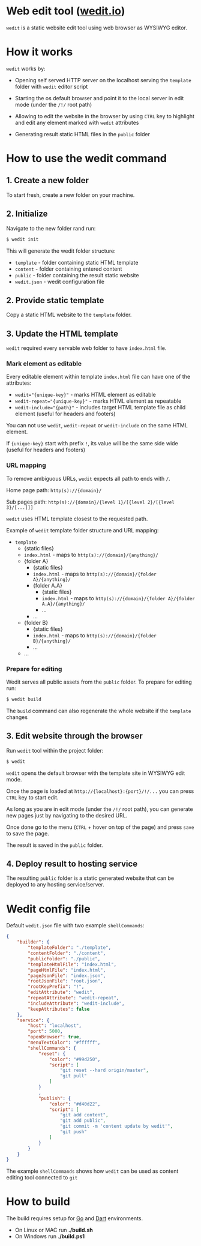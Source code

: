 # Web edit tool ([wedit.io](https://wedit.io))

`wedit` is a static website edit tool using web browser as WYSIWYG editor.

# How it works

`wedit` works by:

- Opening self served HTTP server on the localhost serving the `template` folder with `wedit` editor script

- Starting the os default browser and point it to the local server in edit mode (under the `/!/` root path)

- Allowing to edit the website in the browser by using `CTRL` key to highlight and edit any element marked with `wedit` attributes

- Generating result static HTML files in the `public` folder

# How to use the wedit command

## 1. Create a new folder

To start fresh, create a new folder on your machine.

## 2. Initialize

Navigate to the new folder rand run:
``` s
$ wedit init
```

This will generate the wedit folder structure:

- `template` - folder containing static HTML template
- `content` - folder containing entered content
- `public` - folder containing the result static website
- `wedit.json` - wedit configuration file

## 2. Provide static template

Copy a static HTML website to the `template` folder.

## 3. Update the HTML template

`wedit` required every servable web folder to have `index.html` file.

### Mark element as editable

Every editable element within template `index.html` file can have one of the attributes:
- `wedit="{unique-key}"` - marks HTML element as editable
- `wedit-repeat="{unique-key}"` - marks HTML element as repeatable
- `wedit-include="{path}"` - includes target HTML template file as child element (useful for headers and footers)

You can not use `wedit`, `wedit-repeat` or `wedit-include` on the same HTML element.

If `{unique-key}` start with prefix `!`, its value will be the same side wide (useful for headers and footers)


### URL mapping

To remove ambiguous URLs, `wedit` expects all path to ends with `/`.

Home page path: `http(s)://{domain}/`

Sub pages path: `http(s)://{domain}/{level 1}/[{level 2}/[{level 3}/[...]]]`

`wedit` uses HTML template closest to the requested path.

Example of `wedit` template folder structure and URL mapping:

- `template`
  - {static files}
  - `index.html` - maps to `http(s)://{domain}/{anything}/`
  - {folder A}
    - {static files}
    - `index.html` - maps to `http(s)://{domain}/{folder A}/{anything}/`
    - {folder A.A}
      - {static files}
      - `index.html` - maps to `http(s)://{domain}/{folder A}/{folder A.A}/{anything}/`
      - ...
    - ...
  - {folder B}
    - {static files}
    - `index.html` - maps to `http(s)://{domain}/{folder B}/{anything}/`
    - ...
  - ...

### Prepare for editing

Wedit serves all public assets from the `public` folder. To prepare for editing run:

``` s
$ wedit build
```

The `build` command can also regenerate the whole website if the `template` changes

## 3. Edit website through the browser

Run `wedit` tool within the project folder:

``` s
$ wedit
```

`wedit` opens the default browser with the template site in WYSIWYG edit mode.

Once the page is loaded at `http://{localhost}:{port}/!/...` you can press `CTRL` key to start edit.

As long as you are in edit mode (under the `/!/` root path), you can generate new pages just by navigating to the desired URL.

Once done go to the menu (`CTRL` + hover on top of the page) and press `save` to save the page.

The result is saved in the `public` folder.

## 4. Deploy result to hosting service

The resulting `public` folder is a static generated website that can be deployed to any hosting service/server.

# Wedit config file

Default `wedit.json` file with two example `shellCommands`:
``` JSON
{
    "builder": {
        "templateFolder": "./template",
        "contentFolder": "./content",
        "publicFolder": "./public",
        "templateHtmlFile": "index.html",
        "pageHtmlFile": "index.html",
        "pageJsonFile": "index.json",
        "rootJsonFile": "root.json",
        "rootKeyPrefix": "!",
        "editAttribute": "wedit",
        "repeatAttribute": "wedit-repeat",
        "includeAttribute": "wedit-include",
        "keepAttributes": false
    },
    "service": {
        "host": "localhost",
        "port": 5000,
        "openBrowser": true,
        "menuTextColor": "#ffffff",
        "shellCommands": {
            "reset": {
                "color": "#99d250",
                "script": [
                    "git reset --hard origin/master",
                    "git pull"
                ]
            }
            ,
            "publish": {
                "color": "#d40d22",
                "script": [
                    "git add content",
                    "git add public",
                    "git commit -m 'content update by wedit'",
                    "git push"
                ]
            }
        }
    }
}
```

The example `shellCommands` shows how `wedit` can be used as content editing tool connected to `git`

# How to build

The build requires setup for [Go](https://golang.org/) and [Dart](https://www.dartlang.org/) environments.

- On Linux or MAC run **./build.sh**
- On Windows run **./build.ps1**
